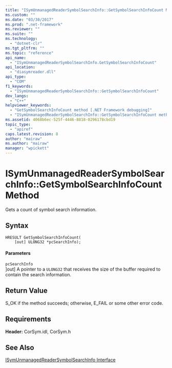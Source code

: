 ```yaml
---
title: "ISymUnmanagedReaderSymbolSearchInfo::GetSymbolSearchInfoCount Method | Microsoft Docs"
ms.custom: ""
ms.date: "03/30/2017"
ms.prod: ".net-framework"
ms.reviewer: ""
ms.suite: ""
ms.technology: 
  - "dotnet-clr"
ms.tgt_pltfrm: ""
ms.topic: "reference"
api_name: 
  - "ISymUnmanagedReaderSymbolSearchInfo.GetSymbolSearchInfoCount"
api_location: 
  - "diasymreader.dll"
api_type: 
  - "COM"
f1_keywords: 
  - "ISymUnmanagedReaderSymbolSearchInfo::GetSymbolSearchInfoCount"
dev_langs: 
  - "C++"
helpviewer_keywords: 
  - "GetSymbolSearchInfoCount method [.NET Framework debugging]"
  - "ISymUnmanagedReaderSymbolSearchInfo::GetSymbolSearchInfoCount method [.NET Framework debugging]"
ms.assetid: 4068b6ec-525f-4446-8818-0296178cbd19
topic_type: 
  - "apiref"
caps.latest.revision: 8
author: "mairaw"
ms.author: "mairaw"
manager: "wpickett"
---
```

# ISymUnmanagedReaderSymbolSearchInfo::GetSymbolSearchInfoCount Method
Gets a count of symbol search information.  
  
## Syntax  
  
```  
HRESULT GetSymbolSearchInfoCount(  
    [out] ULONG32 *pcSearchInfo);  
```  
  
#### Parameters  
 `pcSearchInfo`  
 ]out] A pointer to a `ULONG32` that receives the size of the buffer required to contain the search information.  
  
## Return Value  
 S_OK if the method succeeds; otherwise, E_FAIL or some other error code.  
  
## Requirements  
 **Header:** CorSym.idl, CorSym.h  
  
## See Also  
 [ISymUnmanagedReaderSymbolSearchInfo Interface](../../../../docs/framework/unmanaged-api/diagnostics/isymunmanagedreadersymbolsearchinfo-interface.md)